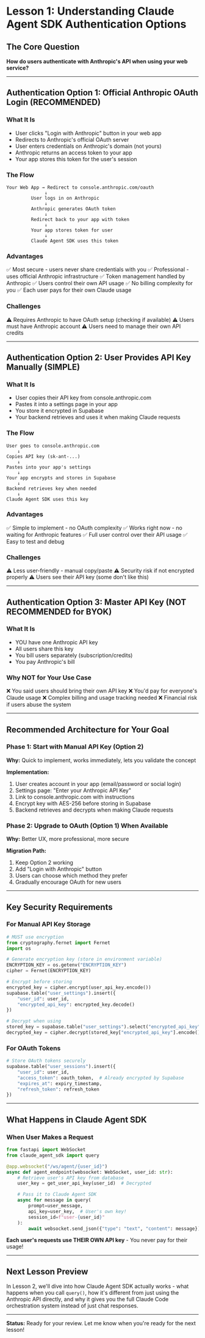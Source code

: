 # Lesson 1: Understanding Claude Agent SDK Authentication Options

## The Core Question
**How do users authenticate with Anthropic's API when using your web service?**

---

## Authentication Option 1: Official Anthropic OAuth Login (RECOMMENDED)

### What It Is
- User clicks "Login with Anthropic" button in your web app
- Redirects to Anthropic's official OAuth server
- User enters credentials on Anthropic's domain (not yours)
- Anthropic returns an access token to your app
- Your app stores this token for the user's session

### The Flow
```
Your Web App → Redirect to console.anthropic.com/oauth
              ↓
         User logs in on Anthropic
              ↓
         Anthropic generates OAuth token
              ↓
         Redirect back to your app with token
              ↓
         Your app stores token for user
              ↓
         Claude Agent SDK uses this token
```

### Advantages
✅ Most secure - users never share credentials with you
✅ Professional - uses official Anthropic infrastructure
✅ Token management handled by Anthropic
✅ Users control their own API usage
✅ No billing complexity for you
✅ Each user pays for their own Claude usage

### Challenges
⚠️ Requires Anthropic to have OAuth setup (checking if available)
⚠️ Users must have Anthropic account
⚠️ Users need to manage their own API credits

---

## Authentication Option 2: User Provides API Key Manually (SIMPLE)

### What It Is
- User copies their API key from console.anthropic.com
- Pastes it into a settings page in your app
- You store it encrypted in Supabase
- Your backend retrieves and uses it when making Claude requests

### The Flow
```
User goes to console.anthropic.com
    ↓
Copies API key (sk-ant-...)
    ↓
Pastes into your app's settings
    ↓
Your app encrypts and stores in Supabase
    ↓
Backend retrieves key when needed
    ↓
Claude Agent SDK uses this key
```

### Advantages
✅ Simple to implement - no OAuth complexity
✅ Works right now - no waiting for Anthropic features
✅ Full user control over their API usage
✅ Easy to test and debug

### Challenges
⚠️ Less user-friendly - manual copy/paste
⚠️ Security risk if not encrypted properly
⚠️ Users see their API key (some don't like this)

---

## Authentication Option 3: Master API Key (NOT RECOMMENDED for BYOK)

### What It Is
- YOU have one Anthropic API key
- All users share this key
- You bill users separately (subscription/credits)
- You pay Anthropic's bill

### Why NOT for Your Use Case
❌ You said users should bring their own API key
❌ You'd pay for everyone's Claude usage
❌ Complex billing and usage tracking needed
❌ Financial risk if users abuse the system

---

## Recommended Architecture for Your Goal

### Phase 1: Start with Manual API Key (Option 2)
**Why:** Quick to implement, works immediately, lets you validate the concept

**Implementation:**
1. User creates account in your app (email/password or social login)
2. Settings page: "Enter your Anthropic API Key"
3. Link to console.anthropic.com with instructions
4. Encrypt key with AES-256 before storing in Supabase
5. Backend retrieves and decrypts when making Claude requests

### Phase 2: Upgrade to OAuth (Option 1) When Available
**Why:** Better UX, more professional, more secure

**Migration Path:**
1. Keep Option 2 working
2. Add "Login with Anthropic" button
3. Users can choose which method they prefer
4. Gradually encourage OAuth for new users

---

## Key Security Requirements

### For Manual API Key Storage
```python
# MUST use encryption
from cryptography.fernet import Fernet
import os

# Generate encryption key (store in environment variable)
ENCRYPTION_KEY = os.getenv("ENCRYPTION_KEY")
cipher = Fernet(ENCRYPTION_KEY)

# Encrypt before storing
encrypted_key = cipher.encrypt(user_api_key.encode())
supabase.table("user_settings").insert({
    "user_id": user_id,
    "encrypted_api_key": encrypted_key.decode()
})

# Decrypt when using
stored_key = supabase.table("user_settings").select("encrypted_api_key").eq("user_id", user_id).single()
decrypted_key = cipher.decrypt(stored_key["encrypted_api_key"].encode()).decode()
```

### For OAuth Tokens
```python
# Store OAuth tokens securely
supabase.table("user_sessions").insert({
    "user_id": user_id,
    "access_token": oauth_token,  # Already encrypted by Supabase
    "expires_at": expiry_timestamp,
    "refresh_token": refresh_token
})
```

---

## What Happens in Claude Agent SDK

### When User Makes a Request
```python
from fastapi import WebSocket
from claude_agent_sdk import query

@app.websocket("/ws/agent/{user_id}")
async def agent_endpoint(websocket: WebSocket, user_id: str):
    # Retrieve user's API key from database
    user_key = get_user_api_key(user_id)  # Decrypted

    # Pass it to Claude Agent SDK
    async for message in query(
        prompt=user_message,
        api_key=user_key,  # User's own key!
        session_id=f"user-{user_id}"
    ):
        await websocket.send_json({"type": "text", "content": message})
```

**Each user's requests use THEIR OWN API key** - You never pay for their usage!

---

## Next Lesson Preview
In Lesson 2, we'll dive into how Claude Agent SDK actually works - what happens when you call `query()`, how it's different from just using the Anthropic API directly, and why it gives you the full Claude Code orchestration system instead of just chat responses.

---

**Status:** Ready for your review. Let me know when you're ready for the next lesson!
